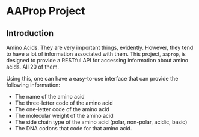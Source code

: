<!--
SPDX-FileCopyrightText: 2023 - 2024 Ali Sajid Imami

SPDX-License-Identifier: Apache-2.0
SPDX-License-Identifier: MIT
-->

# AAProp Project

## Introduction

Amino Acids. They are very important things, evidently. However, they tend to have
a lot of information associated with them. This project, `aaprop`, is designed to
provide a RESTful API for accessing information about amino acids. All 20 of them.

Using this, one can have a easy-to-use interface that can provide the following information:

- The name of the amino acid
- The three-letter code of the amino acid
- The one-letter code of the amino acid
- The molecular weight of the amino acid
- The side chain type of the amino acid (polar, non-polar, acidic, basic)
- The DNA codons that code for that amino acid.
